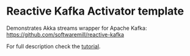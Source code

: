 Reactive Kafka Activator template
===============================

Demonstrates Akka streams wrapper for Apache Kafka: https://github.com/softwaremill/reactive-kafka

For full description check the [tutorial](./tutorial/index.html).
